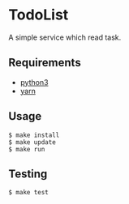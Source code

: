 # TodoList

A simple service which read task.

## Requirements

- [python3](https://www.python.org/downloads/)
- [yarn](https://yarnpkg.com/en/docs/install#debian-stable)

## Usage

```
$ make install
$ make update
$ make run
```

## Testing

```
$ make test
```
